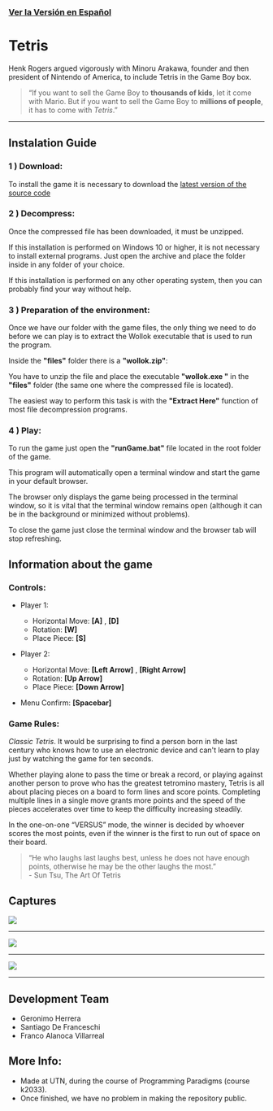 ### [Ver la Versión en Español](./LEEME.md)

# Tetris

Henk Rogers argued vigorously with Minoru Arakawa, founder and then president of Nintendo of America, to include Tetris in the Game Boy box.

> “If you want to sell the Game Boy to **thousands of kids**, let it come with Mario. But if you want to sell the Game Boy to **millions of people**, it has to come with *Tetris*.”

___

## Instalation Guide
### **1 ) Download:**

To install the game it is necessary to download the [latest version of the source code](https://github.com/pdepjuevesTT/2024-tpo-game-bitbusters/releases/latest)

### **2 ) Decompress:**
Once the compressed file has been downloaded, it must be unzipped.

If this installation is performed on Windows 10 or higher, it is not necessary to install external programs. Just open the archive and place the folder inside in any folder of your choice.

If this installation is performed on any other operating system, then you can probably find your way without help.

### **3 ) Preparation of the environment:**

Once we have our folder with the game files, the only thing we need to do before we can play is to extract the Wollok executable that is used to run the program.

Inside the **"files"** folder there is a **"wollok.zip"**:

You have to unzip the file and place the executable **"wollok.exe "** in the **"files"** folder (the same one where the compressed file is located).

The easiest way to perform this task is with the **"Extract Here"** function of most file decompression programs.

### **4 ) Play:**
To run the game just open the **"runGame.bat"** file located in the root folder of the game.

This program will automatically open a terminal window and start the game in your default browser.

The browser only displays the game being processed in the terminal window, so it is vital that the terminal window remains open (although it can be in the background or minimized without problems).

To close the game just close the terminal window and the browser tab will stop refreshing.

## Information about the game

### Controls:
- Player 1:
  - Horizontal Move: **[A]** , **[D]**
  - Rotation: **[W]**
  - Place Piece: **[S]**

- Player 2:
  - Horizontal Move: **[Left Arrow]** , **[Right Arrow]**
  - Rotation: **[Up Arrow]**
  - Place Piece: **[Down Arrow]**

- Menu Confirm: **[Spacebar]**

### Game Rules:
*Classic Tetris*. It would be surprising to find a person born in the last century who knows how to use an electronic device and can't learn to play just by watching the game for ten seconds.

Whether playing alone to pass the time or break a record, or playing against another person to prove who has the greatest tetromino mastery, Tetris is all about placing pieces on a board to form lines and score points. Completing multiple lines in a single move grants more points and the speed of the pieces accelerates over time to keep the difficulty increasing steadily.

In the one-on-one “VERSUS” mode, the winner is decided by whoever scores the most points, even if the winner is the first to run out of space on their board.

> “He who laughs last laughs best, unless he does not have enough points, otherwise he may be the other laughs the most.”   
> \- Sun Tsu, The Art Of Tetris

## Captures

<img src="https://i.imgur.com/F0Cgzaw.png"/>

___

<img src="https://i.imgur.com/ARiQvVz.png"/>

___

<img src="https://i.imgur.com/clpvSXf.png"/>

___

## Development Team

- Geronimo Herrera
- Santiago De Franceschi
- Franco Alanoca Villarreal

## More Info:

- Made at UTN, during the course of Programming Paradigms (course k2033).
- Once finished, we have no problem in making the repository public.